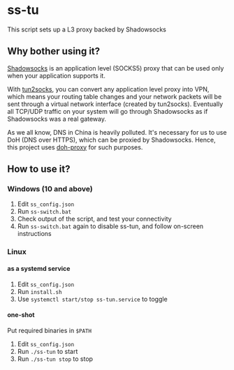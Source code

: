 # ss-tu
This script sets up a L3 proxy backed by Shadowsocks

## Why bother using it?

[Shadowsocks](https://github.com/shadowsocks/shadowsocks-rust) is an application level (SOCKS5) proxy that can be used only when your application supports it.

With [tun2socks](https://github.com/xjasonlyu/tun2socks/), you can convert any application level proxy into VPN, which means your routing table changes and your network packets will be sent through a virtual network interface (created by tun2socks). Eventually all TCP/UDP traffic on your system will go through Shadowsocks as if Shadowsocks was a real gateway.

As we all know, DNS in China is heavily polluted. It's necessary for us to use DoH (DNS over HTTPS), which can be proxied by Shadowsocks. Hence, this project uses [doh-proxy](https://github.com/tinkernels/doh-proxy) for such purposes.

## How to use it?

### Windows (10 and above)

1. Edit `ss_config.json`
2. Run `ss-switch.bat`
3. Check output of the script, and test your connectivity
4. Run `ss-switch.bat` again to disable ss-tun, and follow on-screen instructions

### Linux

#### as a systemd service
1. Edit `ss_config.json`
2. Run `install.sh`
3. Use `systemctl start/stop ss-tun.service` to toggle

#### one-shot
Put required binaries in `$PATH`

1. Edit `ss_config.json`
2. Run `./ss-tun` to start
2. Run `./ss-tun stop` to stop
